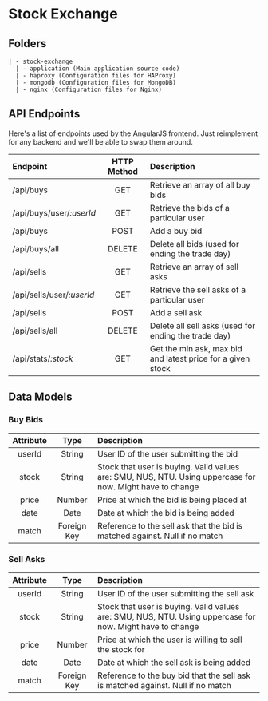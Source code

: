 # Stock Exchange

## Folders

```
| - stock-exchange
  | - application (Main application source code)
  | - haproxy (Configuration files for HAProxy)
  | - mongodb (Configuration files for MongoDB)
  | - nginx (Configuration files for Nginx)
```

## API Endpoints
Here's a list of endpoints used by the AngularJS frontend. Just reimplement for any backend and we'll be able to swap them around.

| Endpoint | HTTP Method | Description |
| :------- | :---------: | :---------- |
| /api/buys | GET | Retrieve an array of all buy bids | 
| /api/buys/user/_:userId_ | GET | Retrieve the bids of a particular user | 
| /api/buys | POST | Add a buy bid | 
| /api/buys/all | DELETE | Delete all bids (used for ending the trade day) | 
| /api/sells | GET | Retrieve an array of sell asks | 
| /api/sells/user/_:userId_ | GET | Retrieve the sell asks of a particular user | 
| /api/sells | POST | Add a sell ask | 
| /api/sells/all | DELETE | Delete all sell asks (used for ending the trade day) | 
| /api/stats/_:stock_ | GET | Get the min ask, max bid and latest price for a given stock | 


## Data Models

### Buy Bids
| Attribute | Type | Description |
| :-------: | :--: | :---------- |
| userId | String | User ID of the user submitting the bid |
| stock | String | Stock that user is buying. Valid values are: SMU, NUS, NTU. Using uppercase for now. Might have to change |
| price | Number | Price at which the bid is being placed at |
| date | Date | Date at which the bid is being added |
| match | Foreign Key | Reference to the sell ask that the bid is matched against. Null if no match |

### Sell Asks
| Attribute | Type | Description |
| :-------: | :--: | :---------- |
| userId | String | User ID of the user submitting the sell ask |
| stock | String | Stock that user is buying. Valid values are: SMU, NUS, NTU. Using uppercase for now. Might have to change |
| price | Number | Price at which the user is willing to sell the stock for |
| date | Date | Date at which the sell ask is being added |
| match | Foreign Key | Reference to the buy bid that the sell ask is matched against. Null if no match |